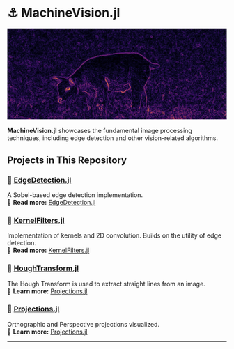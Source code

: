 # ⚓️ MachineVision.jl
<div align="center">
  <img src="https://github.com/singhtejus/MachineVision.jl/blob/main/MD/coverimg.png?raw=true">
</div>

**MachineVision.jl** showcases the fundamental image processing techniques, including edge detection and other vision-related algorithms.

## Projects in This Repository

### 🔹 [EdgeDetection.jl](https://github.com/singhtejus/MachineVision.jl/blob/main/MD/EdgeDetection.md)  
A Sobel-based edge detection implementation.  
🔗 **Read more:** [EdgeDetection.jl](https://github.com/singhtejus/MachineVision.jl/blob/main/MD/EdgeDetection.md)

### 🔹 [KernelFilters.jl](https://github.com/singhtejus/MachineVision.jl/blob/main/MD/KernelFilters.md)
Implementation of kernels and 2D convolution. Builds on the utility of edge detection.  
🔗 **Read more:** [KernelFilters.jl](https://github.com/singhtejus/MachineVision.jl/blob/main/MD/KernelFilters.md)

### 🔹 [HoughTransform.jl](https://github.com/singhtejus/MachineVision.jl/blob/main/MD/HoughTransform.md)  
The Hough Transform is used to extract straight lines from an image.  
🔗 **Learn more:** [Projections.jl](https://github.com/singhtejus/MachineVision.jl/blob/main/MD/HoughTransform.md)

### 🔹 [Projections.jl](https://github.com/singhtejus/MachineVision.jl/blob/main/projections.jl)  
Orthographic and Perspective projections visualized.    
🔗 **Learn more:** [Projections.jl](https://github.com/singhtejus/MachineVision.jl/blob/main/projections.jl)

---
